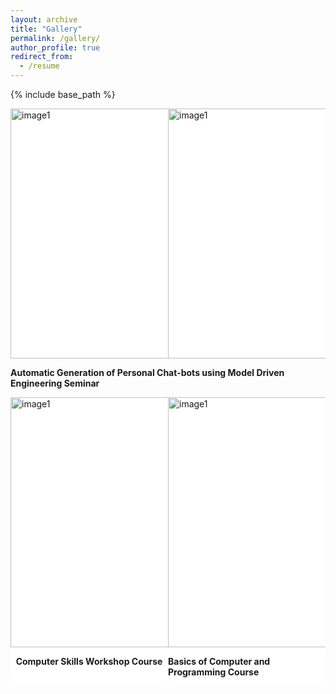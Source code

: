 ```yaml
---
layout: archive
title: "Gallery"
permalink: /gallery/
author_profile: true
redirect_from:
  - /resume
---
```


{% include base_path %}

<div style="display:flex;justify-content:space-between;">
<div style="background-color:white;border-radius:8px;display:flex;flex-direction:column;align-items:center; width:50%;">
<img alt='image1' src="{{ base_path }}/images/p1.jpg" style="height:400px;width:300px"/>
</div>
<div style="background-color:white;border-radius:8px;display:flex;flex-direction:column;align-items:center; width:50%;">
  <img alt='image1' src="{{ base_path }}/images/p2.jpg" style="height:400px;width:300px"/>
</div>
</div>
<div style="display:flex;justify-content:center">
<p style="font-weight:bold">Automatic Generation of Personal Chat-bots using Model Driven Engineering Seminar</p>
</div>

<div style="display:flex;justify-content:space-between;">
<div style="background-color:white;border-radius:8px;display:flex;flex-direction:column;align-items:center; width:50%;">
<img alt='image1' src="{{ base_path }}/images/p3.jpg" style="height:400px;width:500px"/>
<p style="font-weight:bold">Computer Skills Workshop Course</p>
</div>
<div style="background-color:white;border-radius:8px;display:flex;flex-direction:column;align-items:center; width:50%;">
  <img alt='image1' src="{{ base_path }}/images/p4.jpg" style="height:400px;width:500px"/>
  <p style="font-weight:bold">Basics of Computer and Programming Course</p>
</div>
</div>
